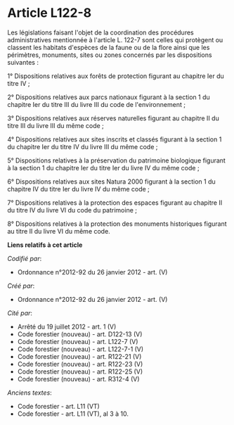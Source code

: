 # Article L122-8

Les législations faisant l'objet de la coordination des procédures administratives mentionnée à l'article L. 122-7 sont
celles qui protègent ou classent les habitats d'espèces de la faune ou de la flore ainsi que les périmètres, monuments, sites
ou zones concernés par les dispositions suivantes : 

1° Dispositions relatives aux forêts de protection figurant au chapitre Ier du titre IV ; 

2° Dispositions relatives aux parcs nationaux figurant à la section 1 du chapitre Ier du titre III du livre III du code de
l'environnement ; 

3° Dispositions relatives aux réserves naturelles figurant au chapitre II du titre III du livre III du même code ; 

4° Dispositions relatives aux sites inscrits et classés figurant à la section 1 du chapitre Ier du titre IV du livre III du
même code ; 

5° Dispositions relatives à la préservation du patrimoine biologique figurant à la section 1 du chapitre Ier du titre Ier du
livre IV du même code ; 

6° Dispositions relatives aux sites Natura 2000 figurant à la section 1 du chapitre IV du titre Ier du livre IV du même
code ; 

7° Dispositions relatives à la protection des espaces figurant au chapitre II du titre IV du livre VI du code du
patrimoine ; 

8° Dispositions relatives à la protection des monuments historiques figurant au titre II du livre VI du même code.

**Liens relatifs à cet article**

_Codifié par_:

  - Ordonnance n°2012-92 du 26 janvier 2012 - art. (V)

_Créé par_:

  - Ordonnance n°2012-92 du 26 janvier 2012 - art. (V)

_Cité par_:

  - Arrêté du 19 juillet 2012 - art. 1 (V)
  - Code forestier (nouveau) - art. D122-13 (V)
  - Code forestier (nouveau) - art. L122-7 (V)
  - Code forestier (nouveau) - art. L122-7-1 (V)
  - Code forestier (nouveau) - art. R122-21 (V)
  - Code forestier (nouveau) - art. R122-23 (V)
  - Code forestier (nouveau) - art. R122-25 (V)
  - Code forestier (nouveau) - art. R312-4 (V)

_Anciens textes_:

  - Code forestier - art. L11 (VT)
  - Code forestier - art. L11 (VT), al 3 à 10.
